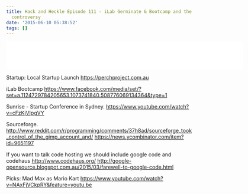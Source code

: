 ```yaml
---
title: Hack and Heckle Episode 111 - iLab Germinate & Bootcamp and the Sourceforge
  controversy
date: '2015-06-10 05:38:52'
tags: []
---
```


<!--more-->
<iframe style="border: none" src="//html5-player.libsyn.com/embed/episode/id/3606938/height/75/width/640/theme/standard/direction/no/autoplay/no/autonext/no/thumbnail/no/preload/no/no_addthis/no/" height="75" width="640" scrolling="no"  allowfullscreen webkitallowfullscreen mozallowfullscreen oallowfullscreen msallowfullscreen></iframe>

Startup:
Local Startup Launch
https://perchproject.com.au

iLab Bootcamp
https://www.facebook.com/media/set/?set=a.1124729784205653.1073741840.508776069134364&type=1

Sunrise - Startup Conference in Sydney.
https://www.youtube.com/watch?v=cFzKjVIpgVY

Sourceforge.
http://www.reddit.com/r/programming/comments/37h8ad/sourceforge_took_control_of_the_gimp_account_and/
https://news.ycombinator.com/item?id=9651197

If you want to talk code hosting we should include google code and codehaus
http://www.codehaus.org/
http://google-opensource.blogspot.com.au/2015/03/farewell-to-google-code.html

Picks:
Mad Max as Mario Kart
https://www.youtube.com/watch?v=NAxFjVCkpRY&feature=youtu.be


